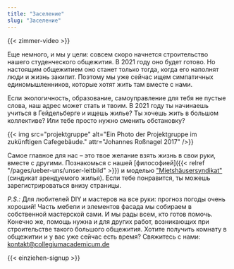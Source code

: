 ```yaml
---
title: "Заселение"
slug: "Заселение"
---
```


{{< zimmer-video >}}

Еще немного, и мы у цели: совсем скоро начнется строительство нашего студенческого общежития. В 2021 году оно будет готово. Но настоящим общежитием оно станет только тогда, когда его наполнят люди и жизнь закипит. Поэтому мы уже сейчас ищем симпатичных единомышленников, которые хотят жить там вместе с нами.

Если экологичность, образование, самоуправление для тебя не пустые слова, наш  адрес может стать и твоим. В 2021 году ты начинаешь учиться в Гейдельберге и ищешь жилье? Ты хочешь жить в большом коллективе? Или тебе просто нужно сменить обстановку?

{{< img src="projektgruppe" alt="Ein Photo der Projektgruppe im zukünftigen Cafegebäude." attr="Johannes Roßnagel 2017" />}}

Самое главное для нас – это твое желание взять жизнь в свои руки, вместе с другими. Познакомься с нашей [философией]({{< relref "/pages/ueber-uns/unser-leitbild" >}}) и моделью ["Mietshäusersyndikat"](https://www.syndikat.org/en/ ) (синдикат арендуемого жилья). Если тебе понравится, ты можешь зарегистрироваться внизу страницы.

_P.S.:_ Для любителей DIY и мастеров на все руки: прогноз погоды очень хороший! Часть мебели и элементов фасада мы собираем в собственной мастерской сами. И мы рады всем, кто готов помочь. Конечно же, помощь нужна и для других работ, возникающих при строительстве такого большого общежития. Хотите получить комнату в общежитии и у вас уже сейчас есть время? Свяжитесь с нами:
[kontakt@collegiumacademicum.de](mailto:kontakt@collegiumacademicum.de)

{{< einziehen-signup >}}
